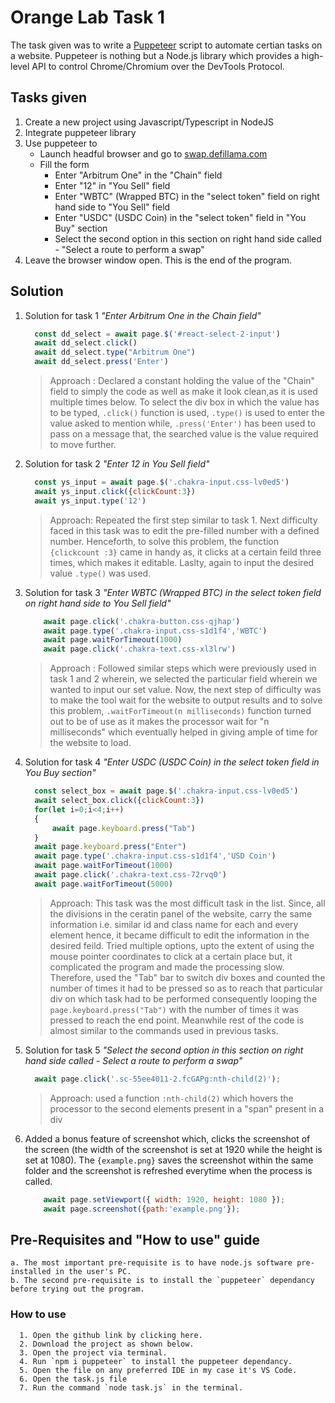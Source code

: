 # Orange Lab Task 1
The task given was to write a [Puppeteer](https://pptr.dev) script to automate certian tasks on a website.
Puppeteer is nothing but a Node.js library which provides a high-level API to control Chrome/Chromium over the DevTools Protocol.
## Tasks given
  1. Create a new project using Javascript/Typescript in NodeJS 
  2. Integrate puppeteer library 
  3. Use puppeteer to
        - Launch headful browser and go to [swap.defillama.com](swap.defillama.com)
        - Fill the form 
          - Enter "Arbitrum One" in the "Chain" field 
          - Enter "12" in "You Sell" field 
          - Enter "WBTC" (Wrapped BTC) in the "select token" field on right hand side to "You Sell" field 
          - Enter "USDC" (USDC Coin) in the "select token" field in "You Buy" section 
          - Select the second option in this section on right hand side called - "Select a route to perform a swap"
  5. Leave the browser window open. This is the end of the program.
## Solution
  1. Solution for task 1 <i>"Enter Arbitrum One in the Chain field"</i>
     ```node.js
       const dd_select = await page.$('#react-select-2-input')
       await dd_select.click()
       await dd_select.type("Arbitrum One")
       await dd_select.press('Enter')
       ```
        > Approach : Declared a constant holding the value of the "Chain" field to simply the code as well as make it look clean,as it             is used multiple times below.
          To select the div box in which the value has to be typed, `.click()` function is used, `.type()` is used to enter the value              asked to mention while, `.press('Enter')` has been used to pass on a message that, the searched value is the value required to           move further.
  2. Solution for task 2 <i>"Enter 12 in You Sell field"</i>
     ```node.js
       const ys_input = await page.$('.chakra-input.css-lv0ed5')
       await ys_input.click({clickCount:3})
       await ys_input.type('12')
     ```
       > Approach: Repeated the first step similar to task 1. Next difficulty faced in this task was to edit the pre-filled number with           a defined number.
         Henceforth, to solve this problem, the function `{clickcount :3}` came in handy as, it clicks at a certain feild three times,            which makes it editable.
         Laslty, again to input the desired value `.type()` was used.

  3. Solution for task 3 <i>"Enter WBTC (Wrapped BTC) in the select token field on right hand side to You Sell field"</i>
     ```node.js
         await page.click('.chakra-button.css-qjhap')
         await page.type('.chakra-input.css-s1d1f4','WBTC')
         await page.waitForTimeout(1000)
         await page.click('.chakra-text.css-xl3lrw')
     ```
       > Approach : Followed similar steps which were previously used in task 1 and 2 wherein, we selected the particular field wherein           we wanted to input our set value. Now, the next step of difficulty was to make the tool wait for the website to output results           and to solve this problem, `.waitForTimeout(n milliseconds)` function turned out to be of use as it makes the processor wait             for "n milliseconds" which eventually helped in giving ample of time for the website to load.
       
  4. Solution for task 4 <i>"Enter USDC (USDC Coin) in the select token field in You Buy section"</i>
     ```node.js
       const select_box = await page.$('.chakra-input.css-lv0ed5')
       await select_box.click({clickCount:3})
       for(let i=0;i<4;i++)
       {
           await page.keyboard.press("Tab")
       }
       await page.keyboard.press("Enter")
       await page.type('.chakra-input.css-s1d1f4','USD Coin')
       await page.waitForTimeout(1000)
       await page.click('.chakra-text.css-72rvq0')
       await page.waitForTimeout(5000)
     ```
       > Approach: This task was the most difficult task in the list. Since, all the divisions in the ceratin panel of the website,               carry the same information i.e. similar id and class name for each and every element hence, it became difficult to edit the              information in the desired feild. Tried multiple options, upto the extent of using the mouse pointer coordinates to click at a           certain place but, it complicated the program and made the processing slow. Therefore, used the "Tab" bar to switch div boxes            and counted the number of times it had to be pressed so as to reach that particular div on which task had to be performed                consequently looping the `page.keyboard.press("Tab")` with the number of times it was pressed to reach the end point.                    Meanwhile rest of the code is almost similar to the commands used in previous tasks.

  5. Solution for task 5 <i>"Select the second option in this section on right hand side called - Select a route to perform a swap"</i>
      ```node.js
        await page.click('.sc-55ee4011-2.fcGAPg:nth-child(2)');
      ```
        > Approach: used a function `:nth-child(2)` which hovers the processor to the second elements present in a "span" present in a             div

  6. Added a bonus feature of screenshot which, clicks the screenshot of the screen (the width of the screenshot is set at 1920 while         the height is set at 1080). The `{example.png}` saves the screenshot within the same folder and the screenshot is refreshed              everytime when the process is called.
        ```node.js
            await page.setViewport({ width: 1920, height: 1080 });
            await page.screenshot({path:'example.png'});
        ```
 
## Pre-Requisites and "How to use" guide

    a. The most important pre-requisite is to have node.js software pre-installed in the user's PC.
    b. The second pre-requisite is to install the `puppeteer` dependancy before trying out the program.

   ### How to use
      1. Open the github link by clicking here.
      2. Download the project as shown below.
      3. Open the project via terminal.
      4. Run `npm i puppeteer` to install the puppeteer dependancy.
      5. Open the file on any preferred IDE in my case it's VS Code.
      6. Open the task.js file
      7. Run the command `node task.js` in the terminal.
     
